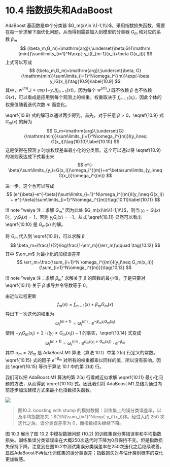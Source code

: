 # 10.4 指数损失和AdaBoost

<!--
!!! note "weiya注：Recall"
    ![](../img/10/alg10.1.png)

![](../img/10/alg10.2.png)
-->

AdaBoost 基函数是单个分类器 $G_m(x)\in \\{-1,1\\}$。采用指数损失函数，需要在每一步求解下面优化问题，从而得到需要加入到模型的分类器 $G_m$ 和对应的系数 $\beta_m$
$$
(\beta_m,G_m)=\mathrm{arg}\;\underset{\beta,G}{\mathrm {min}}\sum\limits_{i=1}^N\exp[-y_i(f_{m-1}(x_i)+\beta G(x_i))]
$$
上式可以写成
$$
(\beta_m,G_m)=\mathrm{arg}\;\underset{\beta, G}{\mathrm{min}}\sum\limits_{i=1}^N\omega_i^{(m)}\exp(-\beta y_iG(x_i))\tag{10.9}\label{10.9}
$$
其中，$w^{(m)}\_i=\exp(-y\_if_{m-1}(x))$。因为每个 $w^{(m)}\_i$ 既不依赖 $\beta$ 也不依赖 $G(x)$，可以看成是应用到每个观测上的权重。权重取决于 $f_{m-1}(x_i)$，因此个体的权重值随着迭代次数 $m$ 而变化。

\eqref{10.9} 式的解可以通过两步得到。首先，对于任意 $\beta > 0$，\eqref{10.9} 式 $G_m(x)$ 的解为
$$
G_m=\mathrm{arg}\;\underset{G}{\mathrm{min}}\sum\limits_{i=1}^N\omega_i^{(m)}I(y_i\neq G(x_i))\tag{10.10}\label{10.10}
$$
这是使得在预测 $y$ 时加权误差率最小化的分类器。这个可以通过将 \eqref{10.9} 的准则表达成下式看出来
$$
e^{-\beta}\sum\limits_{y_i=G(x_i)}\omega_i^{(m)}+e^\beta\sum\limits_{y_i\neq G(x_i)}\omega_i^{(m)}
$$

进一步，这个也可以写成
$$
(e^{\beta}-e^{-\beta})\sum\limits_{i=1}^N\omega_i^{(m)}I(y_i\neq G(x_i)) + e^{-\beta}\sum\limits_{i=1}^N\omega_i^{(m)}\tag{10.11}\label{10.11}
$$

!!! note "weiya 注：求解 $G_m$"
    因为此处 $G_m(x)\in\\{-1,1\\}$，则当 $y_i=G_i(x)$ 时，$y_iG_i(x)=1$，否则 $y_iG_i(x)=-1$。从式 \eqref{10.11} 显然可以看出\eqref{10.10} 是 $G_m(x)$ 的解。

将 $G_m$ 代入到 \eqref{10.9}，可以求解 $\beta$
$$
\beta_m=\frac{1}{2}\log\frac{1-\err_m}{\err_m}\qquad \tag{10.12}
$$
其中 $\err_m$ 为最小化的加权误差率
$$
\err_m=\frac{\sum_{i=1}^N \omega_i^{(m)}I(y_i\neq G_m(x_i))}{\sum_{i=1}^N\omega_i^{(m)}}\tag{10.13}
$$

!!! note "weiya 注：求解 $\beta_m$"
    求解关于 $\beta$ 的函数的最小值，于是只要对 \eqref{10.11} 关于 $\beta$ 求导并令导数等于 0。

由近似过程更新
$$
f_m(x)=f_{m-1}(x)+\beta_mG_m(x)
$$
导出下一次迭代的权重为
$$
\omega_i^{(m+1)}=\omega_i^{(m)}\cdot e^{-\beta_my_iG_m(x_i)}\tag{10.14}\label{10.14}
$$
使用 $-y_iG_m(x_i)=2\cdot I(y_i\neq G_m(x_i))-1$ 的事实，\eqref{10.14} 式变成
$$
\omega_i^{(m+1)}=\omega_i^{(m)}\cdot e^{\alpha_mI(y_i\neq G_m(x_i))}\cdot e^{-\beta_m}\tag{10.15}\label{10.15}
$$
其中 $\alpha_m=2\beta_m$ 是 AdaBoost.M1 算法（算法 10.1）中第 2(c) 行定义的常数。\eqref{10.15} 式的因子 $e^{-\beta_m}$ 对所有的权重都乘以同样的值，所以没有影响。因此 \eqref{10.15} 等价于算法 10.1 中的第 2(d) 行。

我们可以把 AdaBoost.M1 算法的第 2(a) 行看成近似求解 \eqref{10.11} 最小化问题的方法，从而得到 \eqref{10.10} 式。因此我们将 AdaBoost.M1 总结为通过向前逐步加法建模方式来最小化指数损失函数。

![](../img/10/fig10.3.png)

> 图10.3. boosting with stump 的模拟数据：训练集上的误分类误差率，以及平均指数损失：$(1/N)\sum_{i=1}^N\exp(-y_if(x_i))$。经过大约 250 次迭代之后，误分类误差率为 0，而指数损失继续下降。

图 10.3 展示了图 10.2 中模拟数据问题 (10.2) 的训练集误分类错误率和平均指数损失。训练集误分类错误率在大概250次迭代时下降为0且保持不变。但是指数损失保持下降。注意到在图10.2中测试集误分类误差率在250次迭代之后继续改善。显然AdaBoost不再优化训练集的误分类误差；指数损失对与估计类别概率的变化更加敏感。


<!--
![](../img/10/fig10.2.png)

> 图10.2. （10.2）的模拟数据：对stumps进行boosting的测试误差率作为迭代次数的函数。图中也显示了单个stump和244个结点的分类树的测试误差率。
-->

